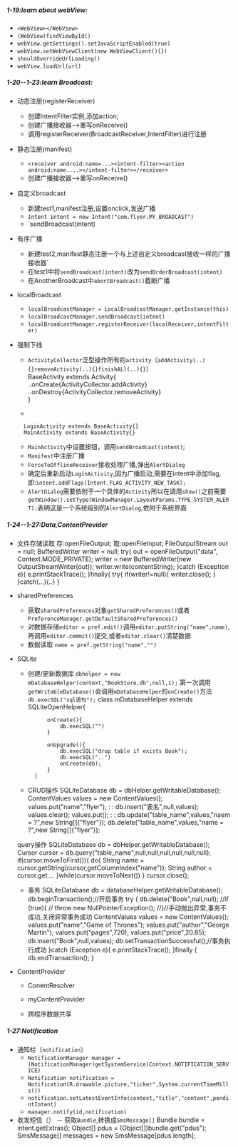 
##### 1-19:learn about webView:
+ `<WebView></WebView>`
+ `(WebView)findViewById()`
+ `webView.getSettings().setJavaScriptEnabled(true)`	
+ `webView.setWebViewClient(new WebViewClient(){})`
+ `shouldOverrideUrlLoading()` 
+ `webView.loadUrl(url)`

#####  1-20--1-23:learn Broadcast:
+ 动态注册(registerReceiver)
	- 创建IntentFilter实例,添加action;
	- 创建广播接收器-->重写onReceive()
	- 调用registerReceiver(BroadcastReceiver,IntentFilter)进行注册
+ 静态注册(manifest)
	- `<receiver android:name=...><intent-filter><action android:name....></intent-filter></receiver>`
	- 创建广播接收器-->重写onReceive()
+ 自定义broadcast
	- 新建test1,manifest注册,设置onclick,发送广播
	- `Intent intent = new Intent("com.flyer.MY_BROADCAST")`
	- `sendBroadcast(intent)
+ 有序广播
	- 新建test2,manifest静态注册一个与上述自定义broadcast接收一样的广播接收器`
	- 在test1中将`sendBroadcast(intent)`改为`sendOrderBroadcast(intent)`
	- 在AnotherBroadcast中`abortBroadcast()`截断广播
+ localBroadcast
	- `localBroadcastManager = LocalBroadcastManager.getInstance(this)`
	- `localBroadcastManager.sendBroadcast(intent)`
	- `localBroadcastManager.registerReceiver(localReceiver,intentFilter)`
+ 强制下线
	- `ActivityCollector`泛型操作所有的`activity`（`addActivity(..){}removeActivity(..){}finishALl(..){}`）		
			BaseActivity extends Activity{
              ..onCreate{ActivityCollector.addActivity}
          	..onDestroy{ActivityCollector.removeActivity}  
          }	
        
    - 
    	
   		LoginActivity extends BaseActivity{}
   		MainActivity extends BaseActivity{}
	- 	`MainActivity`中设置按钮，调用`sendBroadcast(intent)`;
	- 	`Manifest`中注册广播
	- 	`ForceToOfflineReceiver`接收处理广播,弹出`AlertDialog`	
	- 	确定后重新启动`LoginActivity`,因为广播启动,需要在intent中添加flag,即:`intent.addFlags(Intent.FLAG_ACTIVITY_NEW_TASK);`
	- 	`AlertDialog`需要依附于一个具体的`Activity`所以在调用`show()`之前需要`getWindow().setType(WindowManager.LayoutParams.TYPE_SYSTEM_ALERT);`表明这是一个系统级别的`AlertDialog`,依附于系统界面



##### 1-24--1-27:Data,ContentProvider
+ 文件存储读取 
	存:openFileOutput;
	取:openFileInput;
		FileOutputStream out = null;
        BufferedWriter writer = null;
        try{
            out = openFileOutput("data", Context.MODE_PRIVATE);
            writer = new BufferedWriter(new OutputStreamWriter(out));
            writer.write(contentString);
        }catch (Exception e){
            e.printStackTrace();
        }finally{
      		try{
				if(writer!=null){
					writer.close();
				}
			}catch(...){..}
		} 
		
+ sharedPreferences
	- 获取`sharedPreferences`对象`getSharedPreferences()`或者`PreferenceManager.getDefaultSharedPreferences()`
	- 对数据存储`editor = pref.edit()`调用`editor.putString("name",name)`,再调用`editor.commit()`提交,或者`editor.clear()`清楚数据
	- 数据读取 `name = pref.getString("name","")`
+ SQLite
	- 创建/更新数据库
		`dbhelper = new mDatabaseHelper(context,"BookStore.db",null,1);`
		第一次调用`getWritableDatabase()`会调用`mDatabaseHelper`的`onCreate()`方法
		`db.execSQL("sql语句");`
			class mDatabaseHelper extends SQLiteOpenHelper{
				
				onCreate(){
					db.execSQL("")
				}
				
				onUpgrade(){
					db.execSQL("drop table if exists Book");
					db.execSQL("..")
					onCreate(db);
				}
			}
			
	- CRUD操作
			SQLiteDatabase db = dbHelper.getWritableDatabase();
			ContentValues values = new ContentValues();
			values.put("name","flyer");
			:
			:
			db.insert("表名",null,values);
			values.clear();
			values.put();
			:
			:
			db.update("table_name",values,"naem = ?",new String[]{"flyer"});
			db.delete("table_name",values,"name = ?",new String[]{"flyer"});
			
	 query操作
			SQLiteDatabase db = dbHelper.getWritableDatabase();
			Cursor cursor = db.query("table_name",null,null,null,null,null,null);
			if(cursor.moveToFirst()){
				do{
					String name = cursor.getString(cursor,getColumnIndex("name"));
					String author = cursor.get....
				}while(cursor.moveToNext())
			}
			cursor.close();
	- 事务
			   SQLiteDatabase db = databaseHelper.getWritableDatabase();
               db.beginTransaction();//开启事务
               try {
                   db.delete("Book",null,null);
                   //if (true){
                   //   throw new NullPointerException();
                   //}//手动抛出异常,事务不成功,关闭异常事务成功
                   ContentValues values = new ContentValues();
                   values.put("name","Game of Thrones");
                   values.put("author","George Martin");
                   values.put("pages",720);
                   values.put("price",20.85);
                   db.insert("Book",null,values);
                   db.setTransactionSuccessful();//事务执行成功
               }catch (Exception e){
                   e.printStackTrace();
               }finally {
                   db.endTransaction();
               }
+ ContentProvider
    - ConentResolver
    - myContentProvider

    - 跨程序数据共享　

##### 1-27:Notification
+ 通知栏（`notification`）
	- `NotificationManager manager = (NotificationManager)getSystemService(Context.NOTIFICATION_SERVICE)`
	- `Notification notification = Notification(R.drawable.picture,"ticker",System.currentTimeMills())`
	- `notification.setLatestEventInfo(context,"title","content",pendintIntent)`
	-  `manager.notify(id,notification)`
+ 收发短信（）
	－ 获取`Bundle`,转换成`SmsMessage[]`
			Bundle bundle = intent.getExtras();
            Object[] pdus = (Object[])bundle.get("pdus");
            SmsMessage[] messages = new SmsMessage[pdus.length];
		
		


